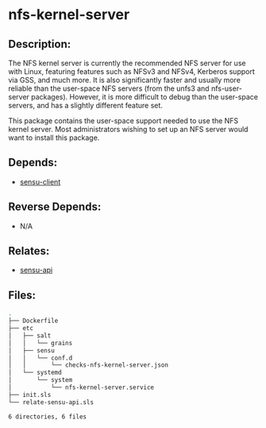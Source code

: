 # nfs-kernel-server

## Description:

The NFS kernel server is currently the recommended NFS server for use with Linux, featuring features such as NFSv3 and NFSv4, Kerberos support via GSS, and much more. It is also significantly faster and usually more reliable than the user-space NFS servers (from the unfs3 and nfs-user-server packages). However, it is more difficult to debug than the user-space servers, and has a slightly different feature set.

This package contains the user-space support needed to use the NFS kernel server. Most administrators wishing to set up an NFS server would want to install this package.

## Depends:

  -  [sensu-client](salt/sensu-client)

## Reverse Depends:

  -  N/A

## Relates:

  -  [sensu-api](salt/sensu-api)

## Files:

```bash
.
├── Dockerfile
├── etc
│   ├── salt
│   │   └── grains
│   ├── sensu
│   │   └── conf.d
│   │       └── checks-nfs-kernel-server.json
│   └── systemd
│       └── system
│           └── nfs-kernel-server.service
├── init.sls
└── relate-sensu-api.sls

6 directories, 6 files
```
